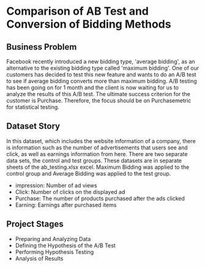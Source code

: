 # Comparison of AB Test and Conversion of Bidding Methods


## Business Problem


Facebook recently introduced a new bidding type, 'average bidding', as an alternative to the existing bidding type called 'maximum bidding'. One of our customers has decided to test this new feature and wants to do an A/B test to see if average bidding converts more than maximum bidding. A/B testing has been going on for 1 month and the client is now waiting for us to analyze the results of this A/B test. The ultimate success criterion for the customer is Purchase. Therefore, the focus should be on Purchasemetric for statistical testing.



## Dataset Story

In this dataset, which includes the website information of a company, there is information such as the number of advertisements that users see and click, as well as earnings information from here. There are two separate data sets, the control and test groups. These datasets are in separate sheets of the ab_testing.xlsx excel. Maximum Bidding was applied to the control group and Average Bidding was applied to the test group.

- impression: Number of ad views
- Click: Number of clicks on the displayed ad
- Purchase: The number of products purchased after the ads clicked
- Earning: Earnings after purchased items


## Project Stages

- Preparing and Analyzing Data
- Defining the Hypothesis of the A/B Test
- Performing Hypothesis Testing
- Analysis of Results
